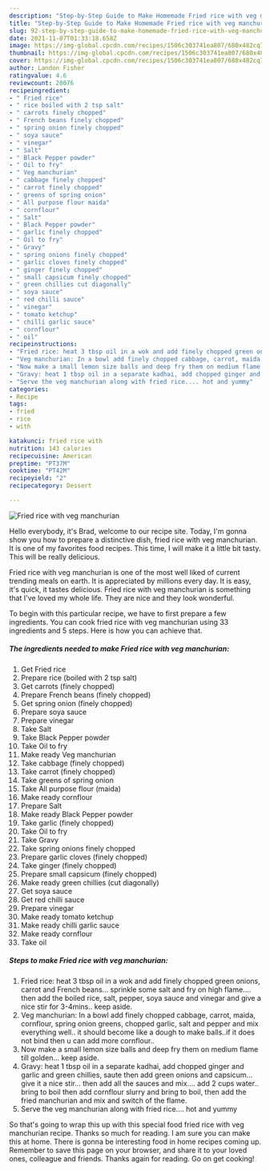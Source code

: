 ```yaml
---
description: "Step-by-Step Guide to Make Homemade Fried rice with veg manchurian"
title: "Step-by-Step Guide to Make Homemade Fried rice with veg manchurian"
slug: 92-step-by-step-guide-to-make-homemade-fried-rice-with-veg-manchurian
date: 2021-11-07T01:33:18.658Z
image: https://img-global.cpcdn.com/recipes/1506c303741ea807/680x482cq70/fried-rice-with-veg-manchurian-recipe-main-photo.jpg
thumbnail: https://img-global.cpcdn.com/recipes/1506c303741ea807/680x482cq70/fried-rice-with-veg-manchurian-recipe-main-photo.jpg
cover: https://img-global.cpcdn.com/recipes/1506c303741ea807/680x482cq70/fried-rice-with-veg-manchurian-recipe-main-photo.jpg
author: Landon Fisher
ratingvalue: 4.6
reviewcount: 20076
recipeingredient:
- " Fried rice"
- " rice boiled with 2 tsp salt"
- " carrots finely chopped"
- " French beans finely chopped"
- " spring onion finely chopped"
- " soya sauce"
- " vinegar"
- " Salt"
- " Black Pepper powder"
- " Oil to fry"
- " Veg manchurian"
- " cabbage finely chopped"
- " carrot finely chopped"
- " greens of spring onion"
- " All purpose flour maida"
- " cornflour"
- " Salt"
- " Black Pepper powder"
- " garlic finely chopped"
- " Oil to fry"
- " Gravy"
- " spring onions finely chopped"
- " garlic cloves finely chopped"
- " ginger finely chopped"
- " small capsicum finely chopped"
- " green chillies cut diagonally"
- " soya sauce"
- " red chilli sauce"
- " vinegar"
- " tomato ketchup"
- " chilli garlic sauce"
- " cornflour"
- " oil"
recipeinstructions:
- "Fried rice: heat 3 tbsp oil in a wok and add finely chopped green onions, carrot and French beans... sprinkle some salt and fry on high flame.... then add the boiled rice, salt, pepper, soya sauce and vinegar and give a nice stir for 3-4mins.. keep aside."
- "Veg manchurian: In a bowl add finely chopped cabbage, carrot, maida, cornflour, spring onion greens, chopped garlic, salt and pepper and mix everything well.. it should become like a dough to make balls..if it does not bind then u can add more cornflour.."
- "Now make a small lemon size balls and deep fry them on medium flame till golden... keep aside."
- "Gravy: heat 1 tbsp oil in a separate kadhai, add chopped ginger and garlic and green chillies, saute then add green onions and capsicum... give it a nice stir... then add all the sauces and mix.... add 2 cups water.. bring to boil then add cornflour slurry and bring to boil, then add the fried manchurian and mix and switch of the flame."
- "Serve the veg manchurian along with fried rice.... hot and yummy"
categories:
- Recipe
tags:
- fried
- rice
- with

katakunci: fried rice with 
nutrition: 143 calories
recipecuisine: American
preptime: "PT37M"
cooktime: "PT42M"
recipeyield: "2"
recipecategory: Dessert

---
```



![Fried rice with veg manchurian](https://img-global.cpcdn.com/recipes/1506c303741ea807/680x482cq70/fried-rice-with-veg-manchurian-recipe-main-photo.jpg)

Hello everybody, it's Brad, welcome to our recipe site. Today, I'm gonna show you how to prepare a distinctive dish, fried rice with veg manchurian. It is one of my favorites food recipes. This time, I will make it a little bit tasty. This will be really delicious.

Fried rice with veg manchurian is one of the most well liked of current trending meals on earth. It is appreciated by millions every day. It is easy, it's quick, it tastes delicious. Fried rice with veg manchurian is something that I've loved my whole life. They are nice and they look wonderful.




To begin with this particular recipe, we have to first prepare a few ingredients. You can cook fried rice with veg manchurian using 33 ingredients and 5 steps. Here is how you can achieve that.

<!--inarticleads1-->

##### The ingredients needed to make Fried rice with veg manchurian:

1. Get  Fried rice
1. Prepare  rice (boiled with 2 tsp salt)
1. Get  carrots (finely chopped)
1. Prepare  French beans (finely chopped)
1. Get  spring onion (finely chopped)
1. Prepare  soya sauce
1. Prepare  vinegar
1. Take  Salt
1. Take  Black Pepper powder
1. Take  Oil to fry
1. Make ready  Veg manchurian
1. Take  cabbage (finely chopped)
1. Take  carrot (finely chopped)
1. Take  greens of spring onion
1. Take  All purpose flour (maida)
1. Make ready  cornflour
1. Prepare  Salt
1. Make ready  Black Pepper powder
1. Take  garlic (finely chopped)
1. Take  Oil to fry
1. Take  Gravy
1. Take  spring onions finely chopped
1. Prepare  garlic cloves (finely chopped)
1. Take  ginger (finely chopped)
1. Prepare  small capsicum (finely chopped)
1. Make ready  green chillies (cut diagonally)
1. Get  soya sauce
1. Get  red chilli sauce
1. Prepare  vinegar
1. Make ready  tomato ketchup
1. Make ready  chilli garlic sauce
1. Make ready  cornflour
1. Take  oil




<!--inarticleads2-->

##### Steps to make Fried rice with veg manchurian:

1. Fried rice: heat 3 tbsp oil in a wok and add finely chopped green onions, carrot and French beans... sprinkle some salt and fry on high flame.... then add the boiled rice, salt, pepper, soya sauce and vinegar and give a nice stir for 3-4mins.. keep aside.
1. Veg manchurian: In a bowl add finely chopped cabbage, carrot, maida, cornflour, spring onion greens, chopped garlic, salt and pepper and mix everything well.. it should become like a dough to make balls..if it does not bind then u can add more cornflour..
1. Now make a small lemon size balls and deep fry them on medium flame till golden... keep aside.
1. Gravy: heat 1 tbsp oil in a separate kadhai, add chopped ginger and garlic and green chillies, saute then add green onions and capsicum... give it a nice stir... then add all the sauces and mix.... add 2 cups water.. bring to boil then add cornflour slurry and bring to boil, then add the fried manchurian and mix and switch of the flame.
1. Serve the veg manchurian along with fried rice.... hot and yummy




So that's going to wrap this up with this special food fried rice with veg manchurian recipe. Thanks so much for reading. I am sure you can make this at home. There is gonna be interesting food in home recipes coming up. Remember to save this page on your browser, and share it to your loved ones, colleague and friends. Thanks again for reading. Go on get cooking!
